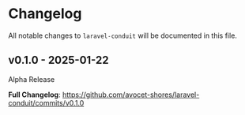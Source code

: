 # Changelog

All notable changes to `laravel-conduit` will be documented in this file.

## v0.1.0 - 2025-01-22

Alpha Release

**Full Changelog**: https://github.com/avocet-shores/laravel-conduit/commits/v0.1.0

